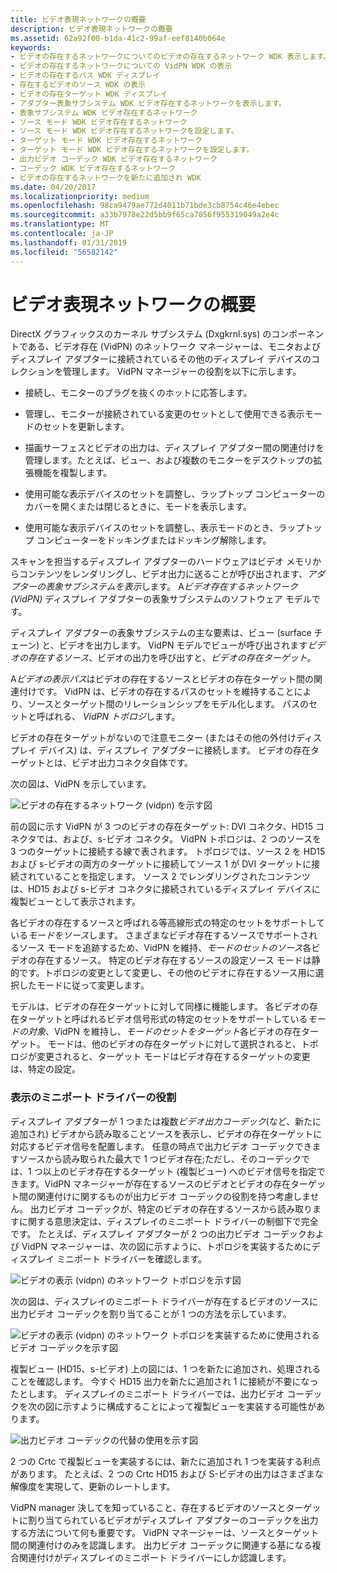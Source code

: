 ```yaml
---
title: ビデオ表現ネットワークの概要
description: ビデオ表現ネットワークの概要
ms.assetid: 62a92f00-b1da-41c2-99af-eef8140b064e
keywords:
- ビデオの存在するネットワークについてのビデオの存在するネットワーク WDK 表示します。
- ビデオの存在するネットワークについての VidPN WDK の表示
- ビデオの存在するパス WDK ディスプレイ
- 存在するビデオのソース WDK の表示
- ビデオの存在ターゲット WDK ディスプレイ
- アダプター表象サブシステム WDK ビデオ存在するネットワークを表示します。
- 表象サブシステム WDK ビデオ存在するネットワーク
- ソース モード WDK ビデオ存在するネットワーク
- ソース モード WDK ビデオ存在するネットワークを設定します。
- ターゲット モード WDK ビデオ存在するネットワーク
- ターゲット モード WDK ビデオ存在するネットワークを設定します。
- 出力ビデオ コーデック WDK ビデオ存在するネットワーク
- コーデック WDK ビデオ存在するネットワーク
- ビデオの存在するネットワークを新たに追加され WDK
ms.date: 04/20/2017
ms.localizationpriority: medium
ms.openlocfilehash: 98ca9479ae772d4011b71bde3cb8754c46e4ebec
ms.sourcegitcommit: a33b7978e22d5bb9f65ca7056f955319049a2e4c
ms.translationtype: MT
ms.contentlocale: ja-JP
ms.lasthandoff: 01/31/2019
ms.locfileid: "56582142"
---
```

# <a name="introduction-to-video-present-networks"></a>ビデオ表現ネットワークの概要


DirectX グラフィックスのカーネル サブシステム (Dxgkrnl.sys) のコンポーネントである、ビデオ存在 (VidPN) のネットワーク マネージャーは、モニタおよびディスプレイ アダプターに接続されているその他のディスプレイ デバイスのコレクションを管理します。 VidPN マネージャーの役割を以下に示します。

-   接続し、モニターのプラグを抜くのホットに応答します。

-   管理し、モニターが接続されている変更のセットとして使用できる表示モードのセットを更新します。

-   描画サーフェスとビデオの出力は、ディスプレイ アダプター間の関連付けを管理します。たとえば、ビュー、および複数のモニターをデスクトップの拡張機能を複製します。

-   使用可能な表示デバイスのセットを調整し、ラップトップ コンピューターのカバーを開くまたは閉じるときに、モードを表示します。

-   使用可能な表示デバイスのセットを調整し、表示モードのとき、ラップトップ コンピューターをドッキングまたはドッキング解除します。

スキャンを担当するディスプレイ アダプターのハードウェアはビデオ メモリからコンテンツをレンダリングし、ビデオ出力に送ることが呼び出されます、*アダプターの表象サブシステムを表示*します。 A*ビデオ存在するネットワーク (VidPN)* ディスプレイ アダプターの表象サブシステムのソフトウェア モデルです。

ディスプレイ アダプターの表象サブシステムの主な要素は、ビュー (surface チェーン) と、ビデオを出力します。 VidPN モデルでビューが呼び出されます*ビデオの存在するソース*、ビデオの出力を呼び出すと、*ビデオの存在ターゲット*。

A*ビデオの表示パス*はビデオの存在するソースとビデオの存在ターゲット間の関連付けです。 VidPN は、ビデオの存在するパスのセットを維持することにより、ソースとターゲット間のリレーションシップをモデル化します。 パスのセットと呼ばれる、 *VidPN トポロジ*します。

ビデオの存在ターゲットがないので注意モニター (またはその他の外付けディスプレイ デバイス) は、ディスプレイ アダプターに接続します。 ビデオの存在ターゲットとは、ビデオ出力コネクタ自体です。

次の図は、VidPN を示しています。

![ビデオの存在するネットワーク (vidpn) を示す図](images/vidpn.png)

前の図に示す VidPN が 3 つのビデオの存在ターゲット: DVI コネクタ、HD15 コネクタでは、および、s-ビデオ コネクタ。 VidPN トポロジは、2 つのソースを 3 つのターゲットに接続する線で表されます。 トポロジでは、ソース 2 を HD15 および s-ビデオの両方のターゲットに接続してソース 1 が DVI ターゲットに接続されていることを指定します。 ソース 2 でレンダリングされたコンテンツは、HD15 および s-ビデオ コネクタに接続されているディスプレイ デバイスに複製ビューとして表示されます。

各ビデオの存在するソースと呼ばれる等高線形式の特定のセットをサポートしている*モードをソース*します。 さまざまなビデオ存在するソースでサポートされるソース モードを追跡するため、VidPN を維持、*モードのセットのソース*各ビデオの存在するソース。 特定のビデオ存在するソースの設定ソース モードは静的です。トポロジの変更として変更し、その他のビデオに存在するソース用に選択したモードに従って変更します。

モデルは、ビデオの存在ターゲットに対して同様に機能します。 各ビデオの存在ターゲットと呼ばれるビデオ信号形式の特定のセットをサポートしている*モードの対象*、VidPN を維持し、*モードのセットをターゲット*各ビデオの存在ターゲット。 モードは、他のビデオの存在ターゲットに対して選択されると、トポロジが変更されると、ターゲット モードはビデオ存在するターゲットの変更は、特定の設定。

### <a name="span-idtheroleofthedisplayminiportdriverspanspan-idtheroleofthedisplayminiportdriverspanthe-role-of-the-display-miniport-driver"></a><span id="the_role_of_the_display_miniport_driver"></span><span id="THE_ROLE_OF_THE_DISPLAY_MINIPORT_DRIVER"></span>表示のミニポート ドライバーの役割

ディスプレイ アダプターが 1 つまたは複数*ビデオ出力コーデック*(など、新たに追加され) ビデオから読み取ることソースを表示し、ビデオの存在ターゲットに対応するビデオ信号を配置します。 任意の時点で出力ビデオ コーデックできますソースから読み取られた最大で 1 つビデオ存在;ただし、そのコーデックでは、1 つ以上のビデオ存在するターゲット (複製ビュー) へのビデオ信号を指定できます。VidPN マネージャーが存在するソースのビデオとビデオの存在ターゲット間の関連付けに関するものが出力ビデオ コーデックの役割を持つ考慮しません。 出力ビデオ コーデックが、特定のビデオの存在するソースから読み取りますに関する意思決定は、ディスプレイのミニポート ドライバーの制御下で完全です。 たとえば、ディスプレイ アダプターが 2 つの出力ビデオ コーデックおよび VidPN マネージャーは、次の図に示すように、トポロジを実装するためにディスプレイ ミニポート ドライバーを確認します。

![ビデオの表示 (vidpn) のネットワーク トポロジを示す図](images/vidpntopology.png)

次の図は、ディスプレイのミニポート ドライバーが存在するビデオのソースに出力ビデオ コーデックを割り当てることが 1 つの方法を示しています。

![ビデオの表示 (vidpn) のネットワーク トポロジを実装するために使用されるビデオ コーデックを示す図](images/vidpncodecs1.png)

複製ビュー (HD15、s-ビデオ) 上の図には、1 つを新たに追加され、処理されることを確認します。 今すぐ HD15 出力を新たに追加され 1 に接続が不要になったとします。 ディスプレイのミニポート ドライバーでは、出力ビデオ コーデックを次の図に示すように構成することによって複製ビューを実装する可能性があります。

![出力ビデオ コーデックの代替の使用を示す図](images/vidpncodecs2.png)

2 つの Crtc で複製ビューを実装するには、新たに追加され 1 つを実装する利点があります。 たとえば、2 つの Crtc HD15 および S-ビデオの出力はさまざまな解像度を実現して、更新のレートします。

VidPN manager 決してを知っていること、存在するビデオのソースとターゲットに割り当てられているビデオがディスプレイ アダプターのコーデックを出力する方法について何も重要です。 VidPN マネージャーは、ソースとターゲット間の関連付けのみを認識します。 出力ビデオ コーデックに関連する基になる複合関連付けがディスプレイのミニポート ドライバーにしか認識します。

 

 





